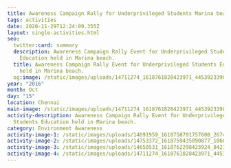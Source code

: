 ```yaml
---
title: Awareness Campaign Rally for Underprivileged Students Marina beach.
tags: activities
date: 2020-11-29T12:24:09.355Z
layout: single-activities.html
seo:
  twitter:card: summary
  description: Awareness Campaign Rally Event for Underprivileged Students
    Education held in Marina beach.
  title: Awareness Campaign Rally Event for Underprivileged Students Education
    held in Marina beach.
  og:image: /static/images/uploads/14711274_1618761828423971_4453923398963481028_o_1618761828423971.jpg
year: "2016"
month: Oct
day: "15"
location: Chennai
main-image: /static/images/uploads/14711274_1618761828423971_4453923398963481028_o_1618761828423971.jpg
activity-description: Awareness Campaign Rally Event for Underprivileged
  Students Education held in Marina beach.
category: Environment Awareness
activity-image-1: /static/images/uploads/14691959_1618758791757608_2674289942661062716_o_1618758791757608.jpg
activity-image-2: /static/images/uploads/14753372_1618759435090877_1066733528265650189_o_1618759435090877.jpg
activity-image-3: /static/images/uploads/14650531_1618762298423924_8421326456478577235_n_1618762298423924.jpg
activity-image-4: /static/images/uploads/14711274_1618761828423971_4453923398963481028_o_1618761828423971.jpg
---
```

